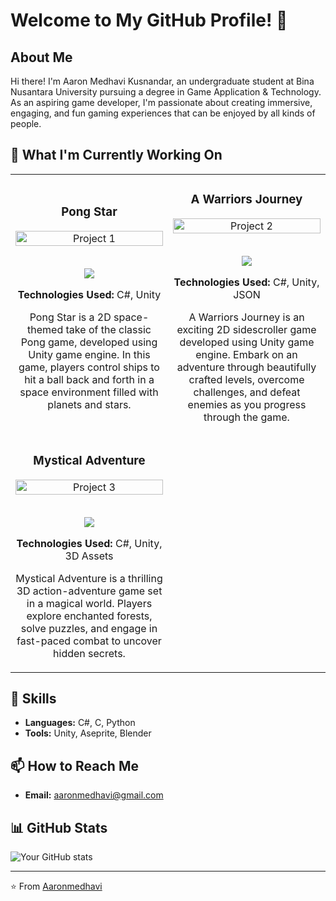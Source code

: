 # Welcome to My GitHub Profile! 👋

## About Me
Hi there! I'm Aaron Medhavi Kusnandar, an undergraduate student at Bina Nusantara University pursuing a degree in Game Application & Technology. As an aspiring game developer, I'm passionate about creating immersive, engaging, and fun gaming experiences that can be enjoyed by all kinds of people.

## 🔭 What I'm Currently Working On
<div align="center">
  <table>
    <tr>
      <td width="50%">
        <h3 align="center">Pong Star</h3>
        <div align="center">  
          <a href='https://github.com/Aaronmedhavi/Pong2D-GameProg' target="_blank">
            <img src="https://github.com/Aaronmedhavi/Pong2D-GameProg/blob/main/Untitled video - Made with Clipchamp (2).gif?raw=true" alt="Project 1" width="100%" />
          </a>
          <br>
          <br>
          <p>
            <a href="https://github.com/Aaronmedhavi/Pong2D-GameProg" target="_blank">
              <img src="https://img.shields.io/badge/Code-lightgrey?style=for-the-badge&logo=github"/>
            </a>
          </p>
          <p><strong>Technologies Used:</strong> C#, Unity</p>
          <p>Pong Star is a 2D space-themed take of the classic Pong game, developed using Unity game engine. In this game, players control ships to hit a ball back and forth in a space environment filled with planets and stars.</p>
        </div>
      </td>
      <td width="50%">
        <h3 align="center">A Warriors Journey</h3>
        <div align="center">  
          <a href='https://github.com/Aaronmedhavi/SideScroll-GameProg' target="_blank">
            <img src="https://github.com/Aaronmedhavi/SideScroll-GameProg/blob/main/Untitled video - Made with Clipchamp (2).gif?raw=true" alt="Project 2" width="100%" />
          </a>
          <br>
          <br>
          <p>
            <a href="https://github.com/Aaronmedhavi/SideScroll-GameProg" target="_blank">
              <img src="https://img.shields.io/badge/Code-lightgrey?style=for-the-badge&logo=github"/>
            </a>
          </p>
          <p><strong>Technologies Used:</strong> C#, Unity, JSON</p>
          <p>A Warriors Journey is an exciting 2D sidescroller game developed using Unity game engine. Embark on an adventure through beautifully crafted levels, overcome challenges, and defeat enemies as you progress through the game.</p>
        </div>
      </td>
    </tr>
    <tr>
      <td width="50%">
        <h3 align="center">Mystical Adventure</h3>
        <div align="center">  
          <a href='https://github.com/Aaronmedhavi/MysticalAdventure-GameProg' target="_blank">
            <img src="https://github.com/Aaronmedhavi/MysticalAdventure-GameProg/blob/main/Untitled video - Made with Clipchamp.gif?raw=true" alt="Project 3" width="100%" />
          </a>
          <br>
          <br>
          <p>
            <a href="https://github.com/Aaronmedhavi/MysticalAdventure-GameProg" target="_blank">
              <img src="https://img.shields.io/badge/Code-lightgrey?style=for-the-badge&logo=github"/>
            </a>
          </p>
          <p><strong>Technologies Used:</strong> C#, Unity, 3D Assets</p>
          <p>Mystical Adventure is a thrilling 3D action-adventure game set in a magical world. Players explore enchanted forests, solve puzzles, and engage in fast-paced combat to uncover hidden secrets.</p>
        </div>
      </td>
    </tr>
  </table>
</div>

## 💼 Skills
- **Languages:** C#, C, Python
- **Tools:** Unity, Aseprite, Blender

## 📫 How to Reach Me
- **Email:** aaronmedhavi@gmail.com

## 📊 GitHub Stats
![Your GitHub stats](https://github-readme-stats.vercel.app/api?username=Aaronmedhavi&show_icons=true&theme=radical)

---

⭐️ From [Aaronmedhavi](https://github.com/Aaronmedhavi)
